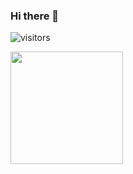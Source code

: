 ### Hi there 👋

![visitors](https://visitor-badge.glitch.me/badge?page_id=page.id)

<img height="180em" src="https://github-readme-stats.vercel.app/api?username=samydavd&show_icons=true&hide_border=true&&count_private=true&include_all_commits=true" />

